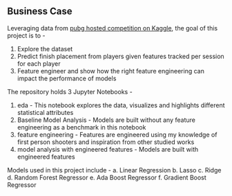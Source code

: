 ## Business Case

Leveraging data from [pubg hosted competition on Kaggle](https://www.kaggle.com/competitions/pubg-finish-placement-prediction), the goal of this project is to - 

  1. Explore the dataset 
  2. Predict finish placement from players given features tracked per session for each player 
  3. Feature engineer and show how the right feature engineering can impact the performance of models

The repository holds 3 Jupyter Notebooks -
  1. eda - This notebook explores the data, visualizes and highlights different statistical attributes
  2. Baseline Model Analysis - Models are built without any feature engineering as a benchmark in this notebook
  3. feature engineering - Features are engineered using my knowledge of first person shooters and inspiration from other studied works
  4. model analysis with engineered features - Models are built with engineered features

Models used in this project include -
  a. Linear Regression
  b. Lasso
  c. Ridge
  d. Random Forest Regressor
  e. Ada Boost Regressor
  f. Gradient Boost Regressor
